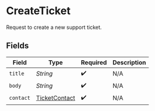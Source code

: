 # CreateTicket

Request to create a new support ticket.


## Fields

| Field                                                     | Type                                                      | Required                                                  | Description                                               |
| --------------------------------------------------------- | --------------------------------------------------------- | --------------------------------------------------------- | --------------------------------------------------------- |
| `title`                                                   | *String*                                                  | :heavy_check_mark:                                        | N/A                                                       |
| `body`                                                    | *String*                                                  | :heavy_check_mark:                                        | N/A                                                       |
| `contact`                                                 | [TicketContact](../../models/components/TicketContact.md) | :heavy_check_mark:                                        | N/A                                                       |